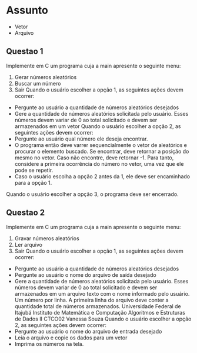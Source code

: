 # Assunto
- Vetor
- Arquivo
## Questao 1
Implemente em C um programa cuja a main apresente o seguinte menu:
1. Gerar números aleatórios
2. Buscar um número
3. Sair
Quando o usuário escolher a opção 1, as seguintes ações devem ocorrer:
- Pergunte ao usuário a quantidade de números aleatórios desejados
- Gere a quantidade de números aleatórios solicitada pelo usuário. Esses
números devem variar de 0 ao total solicitado e devem ser armazenados em
um vetor
Quando o usuário escolher a opção 2, as seguintes ações devem ocorrer:
- Pergunte ao usuário qual número ele deseja encontrar.
- O programa então deve varrer sequencialmente o vetor de aleatórios e
procurar o elemento buscado. Se encontrar, deve retornar a posição do mesmo
no vetor. Caso não encontre, deve retornar -1. Para tanto, considere a primeira
ocorrência do número no vetor, uma vez que ele pode se repetir.
- Caso o usuário escolha a opção 2 antes da 1, ele deve ser encaminhado para a
opção 1.

Quando o usuário escolher a opção 3, o programa deve ser encerrado.

## Questao 2
Implemente em C um programa cuja a main apresente o seguinte menu:
1. Gravar números aleatórios
2. Ler arquivo
3. Sair
Quando o usuário escolher a opção 1, as seguintes ações devem ocorrer:
- Pergunte ao usuário a quantidade de números aleatórios desejados
- Pergunte ao usuário o nome do arquivo de saída desejado
- Gere a quantidade de números aleatórios solicitada pelo usuário. Esses números
devem variar de 0 ao total solicitado e devem ser armazenados em um arquivo texto
com o nome informado pelo usuário. Um número por linha. A primeira linha do
arquivo deve conter a quantidade total de números armazenados.
Universidade Federal de Itajubá
Instituto de Matemática e Computação
Algoritmos e Estruturas de Dados II
CTCO02 Vanessa Souza
Quando o usuário escolher a opção 2, as seguintes ações devem ocorrer:
- Pergunte ao usuário o nome do arquivo de entrada desejado
- Leia o arquivo e copie os dados para um vetor
- Imprima os números na tela.
